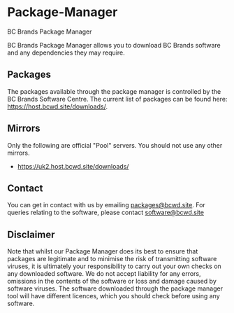 # Package-Manager
BC Brands Package Manager

BC Brands Package Manager allows you to download BC Brands software and any dependencies they may require.

## Packages
The packages available through the package manager is controlled by the BC Brands Software Centre.
The current list of packages can be found here: https://host.bcwd.site/downloads/.

## Mirrors
Only the following are official "Pool" servers. You should not use any other mirrors.
 - https://uk2.host.bcwd.site/downloads/

## Contact
You can get in contact with us by emailing packages@bcwd.site.
For queries relating to the software, please contact software@bcwd.site

## Disclaimer
Note that whilst our Package Manager does its best to ensure that packages are legitimate and to minimise the risk of transmitting software viruses, it is ultimately your responsibility to carry out your own checks on any downloaded software. We do not accept liability for any errors, omissions in the contents of the software or loss and damage caused by software viruses.
The software downloaded through the package manager tool will have different licences, which you should check before using any software.
